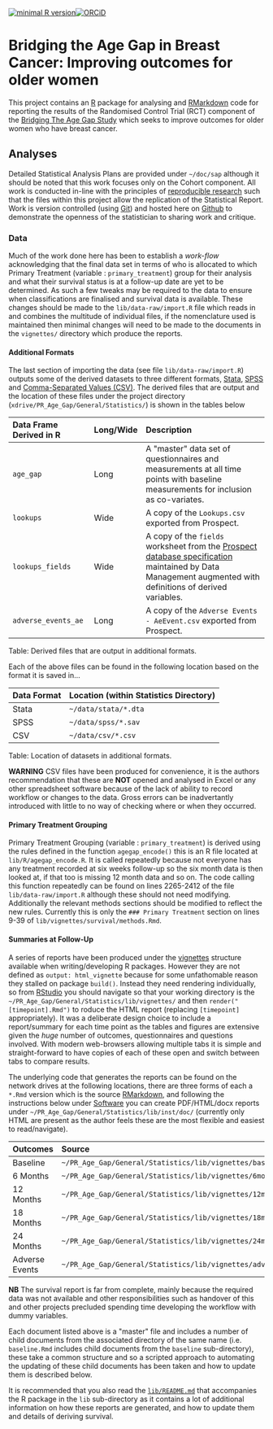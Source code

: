 [![minimal R version](https://img.shields.io/badge/R%3E%3D-3.4.0-brightgreen.svg)](https://cran.r-project.org/)[![ORCiD](https://img.shields.io/badge/ORCiD-0000--0001--8301--6857-green.svg)](https://orcid.org/0000-0001-8301-6857)

# Bridging the Age Gap in Breast Cancer: Improving outcomes for older women

This project contains an [R](https://www.r-project.org/) package for analysing and [RMarkdown](http://rmarkdown.rstudio.com/) code for reporting the results of the Randomised Control Trial (RCT) component of the [Bridging The Age Gap Study](https://www.shu.ac.uk/research/specialisms/centre-for-health-and-social-care-research/what-we-do/our-expertise/health-care-and-service-delivery-research/case-studies/bridging-the-age-gap-in-breast-cancer-research-improving-outcomes-for-older-women) which seeks to improve outcomes for older women who have breast cancer.

## Analyses

Detailed Statistical Analysis Plans are provided under `~/doc/sap` although it should be noted that this work focuses only on the Cohort component.  All work is conducted in-line with the principles of [reproducible research](https://en.wikipedia.org/wiki/Reproducibility#Reproducible_research) such that the files within this project allow the replication of the Statistical Report.  Work is version controlled (using [Git](http://www.git-scm.com/)) and hosted here on [Github](https://github.com/about/) to demonstrate the openness of the statistician to sharing work and critique.

### Data

Much of the work done here has been to establish a *work-flow* acknowledging that the final data set in terms of who is allocated to which Primary Treatment (variable : `primary_treatment`) group for their analysis and what their survival status is at a follow-up date are yet to be determined.  As such a few tweaks may be required to the data to ensure when classifications are finalised and survival data is available.  These changes should be made to the `lib/data-raw/import.R` file which reads in and combines the multitude of individual files, if the nomenclature used is maintained then minimal changes will need to be made to the documents in the `vignettes/` directory which produce the reports.

#### Additional Formats

The last section of importing the data (see file `lib/data-raw/import.R`) outputs some of the derived datasets to three different formats, [Stata](https://www.stata.com), [SPSS](https://www.ibm.com/analytics/data-science/predictive-analytics/spss-statistical-software) and [Comma-Separated Values (CSV)](https://en.wikipedia.org/wiki/Comma-separated_values).  The derived files that are output and the location of these files under the project directory (`xdrive/PR_Age_Gap/General/Statistics/`) is shown in the tables below

| Data Frame Derived in R       | Long/Wide | Description                          |
|:------------------------------|:----------|:-------------------------------------|
| `age_gap`                     | Long      | A "master" data set of questionnaires and measurements at all time points with baseline measurements for inclusion as co-variates. |
| `lookups`                     | Wide      | A copy of the `Lookups.csv` exported from Prospect. |
| `lookups_fields`              | Wide      | A copy of the `fields` worksheet from the [Prospect database specification](https://docs.google.com/spreadsheets/u/1/d/1mi2BsSIDHnslnxtbm1tCUdvt-uJ883iEHO0QOt0wig8/edit?usp=drive_web&ouid=105758021878199349070) maintained by Data Management augmented with definitions of derived variables. |
| `adverse_events_ae`              | Long      | A copy of the `Adverse Events - AeEvent.csv` exported from Prospect. |
Table: Derived files that are output in additional formats.

Each of the above files can be found in the following location based on the format it is saved in...

| Data Format                   | Location (within Statistics Directory) |
|:------------------------------|:---------------------------------------|
| Stata                         | `~/data/stata/*.dta`                   |
| SPSS                          | `~/data/spss/*.sav`                    |
| CSV                           | `~/data/csv/*.csv`                     |
Table: Location of datasets in additional formats.


**WARNING** CSV files have been produced for convenience, it is the authors recommendation that these are **NOT** opened and analysed in Excel or any other spreadsheet software because of the lack of ability to record workflow or changes to the data.  Gross errors can be inadvertantly introduced with little to no way of checking where or when they occurred.

#### Primary Treatment Grouping

Primary Treatment Grouping (variable : `primary_treatment`) is derived using the rules defined in the function `agegap_encode()` this is an R file located at `lib/R/agegap_encode.R`.  It is called repeatedly because not everyone has any treatment recorded at six weeks follow-up so the six month data is then looked at, if that too is missing 12 month data and so on.  The code calling this function repeatedly can be found on lines 2265-2412 of the file `lib/data-raw/import.R` although these should not need modifying.  Additionally the relevant methods sections should be modified to reflect the new rules.  Currently this is only the `### Primary Treatment` section on lines 9-39 of `lib/vignettes/survival/methods.Rmd`.

#### Summaries at Follow-Up

A series of reports have been produced under the [vignettes](http://r-pkgs.had.co.nz/vignettes.html) structure available when writing/developing R packages.  However they are not defined as `output: html_vignette` because for some unfathomable reason they stalled on package `build()`.  Instead they need rendering individually, so from [RStudio](https://www.rstudio.com/) you should navigate so that your working directory is the `~/PR_Age_Gap/General/Statistics/lib/vignettes/` and then `render("[timepoint].Rmd")` to roduce the HTML report (replacing `[timepoint]` appropriately).  It was a deliberate design choice to include a report/summary for each time point as the tables and figures are extensive given the *huge* number of outcomes, questionnaires and questions involved.  With modern web-browsers allowing multiple tabs it is simple and straight-forward to have copies of each of these open and switch between tabs to compare results.

The underlying code that generates the reports can be found on the network drives at the following locations, there are three forms of each a `*.Rmd` version which is the source [RMarkdown](https://rmarkdown.rstudio.com/), and following the instructions below under [Software](#software) you can create PDF/HTML/docx reports under `~/PR_Age_Gap/General/Statistics/lib/inst/doc/` (currently only HTML are present as the author feels these are the most flexible and easiest to read/navigate).

| Outcomes   | Source                    | HTML Output               |
|:-----------|:--------------------------|:--------------------------|
| Baseline   | `~/PR_Age_Gap/General/Statistics/lib/vignettes/baseline.Rmd` | `~/PR_Age_Gap/General/Statistics/lib/inst/doc/baseline.html` |
| 6 Months   | `~/PR_Age_Gap/General/Statistics/lib/vignettes/6months.Rmd`  | `~/PR_Age_Gap/General/Statistics/lib/inst/doc/6months.html` |
| 12 Months  | `~/PR_Age_Gap/General/Statistics/lib/vignettes/12months.Rmd` | `~/PR_Age_Gap/General/Statistics/lib/inst/doc/12months.html` |
| 18 Months  | `~/PR_Age_Gap/General/Statistics/lib/vignettes/18months.Rmd` | `~/PR_Age_Gap/General/Statistics/lib/inst/doc/18months.html` |
| 24 Months  | `~/PR_Age_Gap/General/Statistics/lib/vignettes/24months.Rmd` | `~/PR_Age_Gap/General/Statistics/lib/inst/doc/6months.html` |
| Adverse Events | `~/PR_Age_Gap/General/Statistics/lib/vignettes/adverse_events.Rmd` | `~/PR_Age_Gap/General/Statistics/lib/inst_doc/adverse_events.html` |

**NB** The survival report is far from complete, mainly because the required data was not available and other responsibilities such as handover of this and other projects precluded spending time developing the workflow with dummy variables.

Each document listed above is a "master" file and includes a number of child documents from the associated directory of the same name (i.e. `baseline.Rmd` includes child documents from the `baseline` sub-directory), these take a common structure and so a scripted approach to automating the updating of these child documents has been taken and how to update them is described below.

It is recommended that you also read the [`lib/README.md`](https://github.com/ns-ctru/age-gap/lib/) that accompanies the R package in the `lib` sub-directory as it contains a lot of additional information on how these reports are generated,  and how to update them and details of deriving survival.
